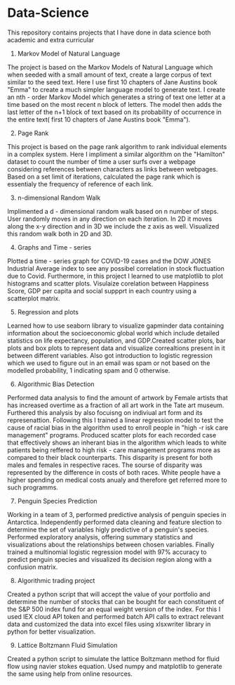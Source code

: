 # Data-Science
This repository contains projects that I have done in data science both academic and extra curricular

1) Markov Model of Natural Language

The project is based on the Markov Models of Natural Language which when seeded with a small amount of text, create a large corpus of text similar to the seed text. Here I use first 10 chapters of Jane Austins book "Emma" to create a much simpler language model to generate text. I create an nth - order Markov Model which generates a string of text one letter at a time based on the most recent n block of letters. The model then adds the last letter of the n+1 block of text based on its probability of occurrence in the entire text( first 10 chapters of Jane Austins book "Emma").

2) Page Rank 

This project is based on the page rank algorithm to rank individual elements in a complex system. Here I impliment a similar algorithm on the "Hamilton" dataset to count the number of time a user surfs over a webpage considering references between characters as links between webpages. Based on a set limit of iterations, calculated the page rank which is essentialy the frequency of reference of each link.

3) n-dimensional Random Walk

Implimented a d - dimensional random walk based on n number of steps. User randomly moves in any direction on each iteration. In 2D it moves along the x-y direction and in 3D we include the z axis as well. Visualized this random walk both in 2D and 3D.

4) Graphs and Time - series 

Plotted a time - series graph for COVID-19 cases and the DOW JONES Industrial Average index to see any possibel correlation in stock fluctuation due to Covid. Furthermore, in this project I learned to use matplotlib to plot histograms and scatter plots. Visulaize corelation between Happiness Score, GDP per capita and social suppprt in each country using a scatterplot matrix. 

5) Regression and plots

Learned how to use seaborn library to visualize gapminder data containing information about the socioeconomic global world which include detailed statistics on life expectancy, population, and GDP.Created scatter plots, bar plots and box plots to represent data and visualize correaltions present in it between different variables. Also got introduction to logistic regression which we used to figure out in an email was spam or not based on the modelled probability, 1 indicating spam and 0 otherwise.

6) Algorithmic Bias Detection

Performed data analysis to find the amount of artwork by Female artists that has increased overtime as a fraction of all art work in the Tate art museum. Furthered this analysis by also focuisng on indiviual art form and its represenattion. Following this I trained a linear regression model to test the cause of racial bias in the algorithm used to enroll people in "high -r isk care management" programs. Produced scatter plots for each recorded case that  effectively shows an inherant bias in the algorithm which leads to white patients being reffered to high risk - care management programs more as compared to their black counterparts. This disparity is present for both males and females in respective races. The sourse of disparity was represented by the difference in costs of both races. White people have a higher spending on medical costs anualy and therefore get referred more to such programms.

7) Penguin Species Prediction 

Working in a team of 3, performed predictive analysis of penguin species in Antarctica. Independently performed data cleaning and feature slection to determine the set of variables higly predictive of a penguin's species. Performed exploratory analysis, offering summary statistics and visualizations about the relationships between chosen variables. Finally trained a multinomial logistic regression model with 97% accuracy to predict penguin species and visualized its decision region along with a confusion matrix. 

8) Algorithmic trading project 

Created a python script that will accept the value of your portfolio and determine the number of stocks that can be bought for each constituent of the S&P 500 index fund for an equal weight version of the index. For this I used IEX cloud API token and performed batch API calls to extract relevant data and customized the data into excel files using xlsxwriter library in python for better visualization. 

9) Lattice Boltzmann Fluid Simulation

Created a python script to simulate the lattice Boltzmann method for fluid flow using navier stokes equation. Used numpy and matplotlib to generate the same using help from online resources.
